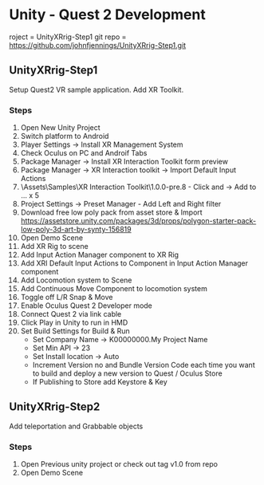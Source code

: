 # Unity - Quest 2 Development

roject = UnityXRrig-Step1 
git repo = https://github.com/johnfjennings/UnityXRrig-Step1.git


## UnityXRrig-Step1

Setup Quest2 VR sample application. Add XR Toolkit. 


### Steps

1. Open New Unity Project
2. Switch platform to Android
3. Player Settings -> Install XR Management System
4. Check Oculus on PC and Androif Tabs
5. Package Manager -> Install XR Interaction Toolkit  form preview 
6. Package Manager -> XR Interaction toolkit -> Import Default Input Actions 
7. \Assets\Samples\XR Interaction Toolkit\1.0.0-pre.8 - Click and -> Add to ... x 5
8. Project Settings -> Preset Manager - Add Left and Right filter
9. Download free low poly pack from asset store & Import https://assetstore.unity.com/packages/3d/props/polygon-starter-pack-low-poly-3d-art-by-synty-156819
10. Open Demo Scene
11. Add XR Rig to scene
12. Add Input Action Manager component to XR Rig
13. Add XRI Default Input Actions to Component in  Input Action Manager component
14. Add Locomotion system to Scene
15. Add Continuous Move Component to locomotion system
16. Toggle off L/R Snap & Move 
17. Enable  Oculus Quest 2 Developer mode
18. Connect Quest 2 via link cable
19. Click Play in Unity to run in HMD
20. Set Build Settings for Build & Run
    * Set Company Name -> K00000000.My Project Name
    * Set Min API -> 23
    * Set Install location -> Auto
    * Increment Version no and Bundle Version Code each time you want to build and deploy a new version to Quest / Oculus Store
    * If Publishing to Store add Keystore & Key 




## UnityXRrig-Step2

Add teleportation and Grabbable objects


### Steps

1. Open Previous unity project or check out tag v1.0 from repo
2. Open Demo Scene



